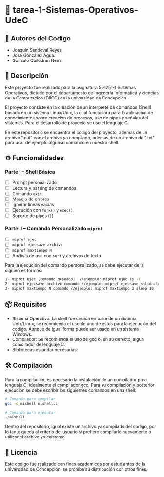 # 🐚 tarea-1-Sistemas-Operativos-UdeC

## 👤 Autores del Codigo
- Joaquín Sandoval Reyes.
- José González Agua.
- Gonzalo Quilodrán Neira.

## 📌 Descripción
Este proyecto fue realizado para la asignatura 501251-1 Sistemas Operativos, dictado por el departamento de 
Ingeneria Informatica y ciencias de la Computacion (DIICC) de la universidad de Concepción.

El proyecto consiste en la creación de un interprete de comandos (Shell) basado en un sistema Linux/Unix,
la cuál funcionara para la aplicación de conocimientos sobre creación de procesos, uso de pipes y señales del sistemas. 
Para el desarrollo de proyecto se uso el lenguaje C.

En este repositorio se encuentra el codigo del proyecto, ademas de un archivo ".out" con el archivo ya compilado, ademas de un archivo de ".txt" 
para usar de ejemplo algunso comando en nuestra shell.


## ⚙️ Funcionalidades
### Parte I – Shell Básica
- [ ] Prompt personalizado
- [ ] Lectura y parsing de comandos
- [ ] Comando `exit`
- [ ] Manejo de errores
- [ ] Ignorar líneas vacías
- [ ] Ejecución con `fork()` y `exec()`
- [ ] Soporte de pipes (`|`)

### Parte II – Comando Personalizado `miprof`
- [ ] `miprof ejec`
- [ ] `miprof ejecsave archivo`
- [ ] `miprof maxtiempo N`
- [ ] Análisis de uso con `sort` y archivos de texto

Para la ejecución del comando personalizado, se debe ejecutar de la siguientes formas:
```bash
1- miprof ejec [comando deseado]  //ejemplo: miprof ejec ls -l
2- miprof ejecsave archivo comando //ejemplo: miprof ejecsave salida.txt ls -l
3- miprof maxtiempo N comando //ejemplo: miprof maxtiempo 3 sleep 10
```
## 📦 Requisitos

- Sistema Operativo: La shell fue creada en base de un sistema Unix/Linux, se recomienda
el uso de uno de estos para la ejecución del codigo. Aunque de igual forma
puede ser usado en un sistema Windows.
- Compilador: Se recomienda el uso de gcc o, en su defecto, algun comoilador de lenguaje C. 
- Bibliotecas estándar necesarias:

## 🛠️ Compilación
Para la compilación, es necesario la instalación de un compilador para 
lenguaje C, idealmente el compilador gcc. Para su compilación y posterior 
ejecución se debe escribir los siguientes comandos en una shell:

```bash 
# Comando para compilar
gcc -o mishell mishell.c
 
# Comando para ejecutar
./mishell
```

Dentro del repositorio, igual existe un archivo ya compilado del codigo,
por lo tanto queda al criterio del usuario si prefiere compilarlo nuevamente
o utilizar el archivo ya existente.

## 📑 Licencia 
Este codigo fue realizado con fines academicos por estudiantes de la universidad de Concepción,
se prohíbe su distribución con otros fines.





